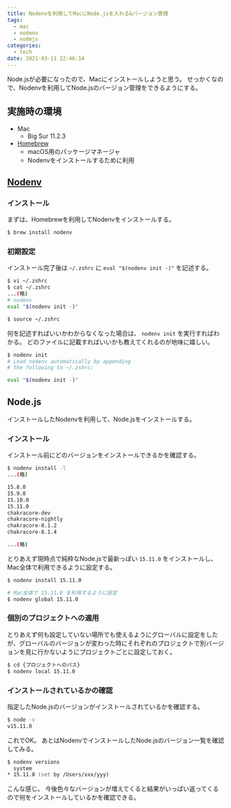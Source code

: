 ```yaml
---
title: Nodenvを利用してMacにNode.jsを入れる&バージョン管理
tags:
  - mac
  - nodenv
  - nodejs
categories:
  - tech
date: 2021-03-11 22:46:14
---
```



Node.jsが必要になったので、Macにインストールしようと思う。
せっかくなので、Nodenvを利用してNode.jsのバージョン管理をできるようにする。

## 実施時の環境
- Mac
  -  Big Sur 11.2.3
- [Homebrew](https://brew.sh/index_ja)
  -  macOS用のパッケージマネージャ
  -  Nodenvをインストールするために利用

## [Nodenv](https://github.com/nodenv/nodenv)

### インストール
まずは、Homebrewを利用してNodenvをインストールする。

```zsh
$ brew install nodenv
```

### 初期設定
インストール完了後は `~/.zshrc` に `eval "$(nodenv init -)"` を記述する。

```zsh
$ vi ~/.zshrc
$ cat ~/.zshrc
...(略)
# nodenv
eval "$(nodenv init -)"

$ source ~/.zshrc
```

何を記述すればいいかわからなくなった場合は、 `nodenv init` を実行すればわかる。
どのファイルに記載すればいいかも教えてくれるのが地味に嬉しい。

```zsh
$ nodenv init
# Load nodenv automatically by appending
# the following to ~/.zshrc:

eval "$(nodenv init -)"
```

## Node.js
インストールしたNodenvを利用して、Node.jsをインストールする。

### インストール
インストール前にどのバージョンをインストールできるかを確認する。

```zsh
$ nodenv install -l
...(略)

15.8.0
15.9.0
15.10.0
15.11.0
chakracore-dev
chakracore-nightly
chakracore-8.1.2
chakracore-8.1.4

...(略)
```

とりあえず現時点で純粋なNode.jsで最新っぽい `15.11.0` をインストールし、Mac全体で利用できるように設定する。

```zsh
$ nodenv install 15.11.0

# Mac全体で 15.11.0 を利用するように設定
$ nodenv global 15.11.0
```

### 個別のプロジェクトへの適用
とりあえず何も設定していない場所でも使えるようにグローバルに設定をしたが、グローバルのバージョンが変わった時にそれぞれのプロジェクトで別バージョンを見に行かないようにプロジェクトごとに設定しておく。

```zsh
$ cd {プロジェクトへのパス}
$ nodenv local 15.11.0
```

### インストールされているかの確認
指定したNode.jsのバージョンがインストールされているかを確認する。

```zsh
$ node -v
v15.11.0
```

これでOK。
あとはNodenvでインストールしたNode.jsのバージョン一覧を確認してみる。

```zsh
$ nodenv versions
  system
* 15.11.0 (set by /Users/xxx/yyy)
```

こんな感じ。
今後色々なバージョンが増えてくると結果がいっぱい返ってくるので何をインストールしているかを確認できる。
